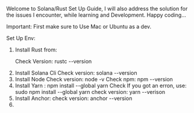 

Welcome to Solana/Rust Set Up Guide, I will also address the solution for the issues I encounter, while learning and Development. Happy coding...

Important:  First make sure to Use Mac or Ubuntu as a dev.

Set Up Env:

1) Install Rust from:

   Check Version: rustc --version

2. Install Solana Cli
   Check version: solana --version
3. Install Node
   Check version: node -v
   Check npm: npm --version
4. Install Yarn : npm install --global yarn
   Check If you got an erron, use: sudo npm install --global yarn
   check version: yarn --verison
5. Install Anchor:
   check version: anchor --version
6.
